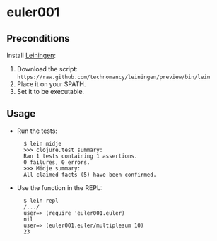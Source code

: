 # euler001


## Preconditions

Install [Leiningen](http://leiningen.org/):

1. Download the script: `https://raw.github.com/technomancy/leiningen/preview/bin/lein`
2. Place it on your $PATH.
3. Set it to be executable.


## Usage

* Run the tests:

        $ lein midje
        >>> clojure.test summary:
        Ran 1 tests containing 1 assertions.
        0 failures, 0 errors.
        >>> Midje summary:
        All claimed facts (5) have been confirmed. 

* Use the function in the REPL:

        $ lein repl
        /.../
        user=> (require 'euler001.euler)
        nil
        user=> (euler001.euler/multiplesum 10)
        23


